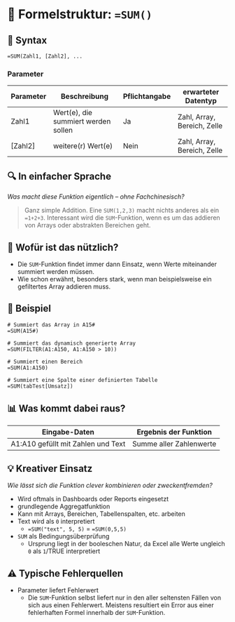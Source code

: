 
# 📄 Formelstruktur: `=SUM()`

## 🔹 Syntax
`=SUM(Zahl1, [Zahl2], ...`

### Parameter

| Parameter | Beschreibung                        | Pflichtangabe | erwarteter Datentyp         |
| --------- | ----------------------------------- | ------------- | --------------------------- |
| Zahl1     | Wert(e), die summiert werden sollen | Ja            | Zahl, Array, Bereich, Zelle |
| \[Zahl2]  | weitere(r) Wert(e)                  | Nein          | Zahl, Array, Bereich, Zelle |

## 🔍 In einfacher Sprache
*Was macht diese Funktion eigentlich – ohne Fachchinesisch?*
> Ganz simple Addition. Eine `SUM(1,2,3)` macht nichts anderes als ein `=1+2+3`. Interessant wird die `SUM`-Funktion, wenn es um das addieren von Arrays oder abstrakten Bereichen geht.


## 📌 Wofür ist das nützlich?
- Die `SUM`-Funktion findet immer dann Einsatz, wenn Werte miteinander summiert werden müssen.
- Wie schon erwähnt, besonders stark, wenn man beispielsweise ein gefiltertes Array addieren muss.

## 🔢 Beispiel
```excel
# Summiert das Array in A15#
=SUM(A15#) 

# Summiert das dynamisch generierte Array
=SUM(FILTER(A1:A150, A1:A150 > 10))

# Summiert einen Bereich
=SUM(A1:A150)

# Summiert eine Spalte einer definierten Tabelle
=SUM(tabTest[Umsatz])
```

## 📊 Was kommt dabei raus?
| Eingabe-Daten                      | Ergebnis der Funktion   |
| ---------------------------------- | ----------------------- |
| A1:A10 gefüllt mit Zahlen und Text | Summe aller Zahlenwerte |

## 💡 Kreativer Einsatz
*Wie lässt sich die Funktion clever kombinieren oder zweckentfremden?*
- Wird oftmals in Dashboards oder Reports eingesetzt
- grundlegende Aggregatfunktion
- Kann mit Arrays, Bereichen, Tabellenspalten, etc. arbeiten
- Text wird als `0` interpretiert
	- `=SUM("text", 5, 5)` = `=SUM(0,5,5)`
- `SUM` als Bedingungsüberprüfung
	- Ursprung liegt in der booleschen Natur, da Excel alle Werte ungleich `0` als `1`/TRUE interpretiert

## ⚠ Typische Fehlerquellen
- Parameter liefert Fehlerwert
	- Die `SUM`-Funktion selbst liefert nur in den aller seltensten Fällen von sich aus einen Fehlerwert. Meistens resultiert ein Error aus einer fehlerhaften Formel innerhalb der `SUM`-Funktion.

